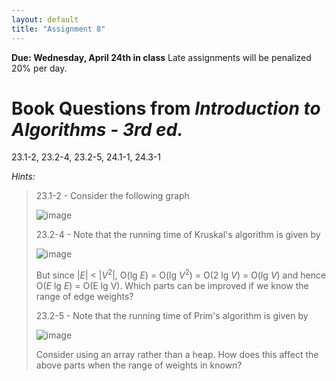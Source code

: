 ```yaml
---
layout: default
title: "Assignment 8"
---
```


**Due: Wednesday, April 24th in class** Late assignments will be penalized 20% per day.

Book Questions from *Introduction to Algorithms - 3rd ed.*
==========================================================

23.1-2, 23.2-4, 23.2-5, 24.1-1, 24.3-1

*Hints:*

> 23.1-2 - Consider the following graph
>
> ![image](images/assign08/mstgraph.png)
>
> 23.2-4 - Note that the running time of Kruskal's algorithm is given by
>
> ![image](images/assign08/kruskalrun.png)
>
> But since \|*E*\| \< \|*V*<sup>2</sup>\|, O(lg *E*) = O(lg *V*<sup>2</sup>) = O(2 lg *V*) = O(lg *V*) and hence O(*E* lg *E*) = O(E lg V). Which parts can be improved if we know the range of edge weights?
>
> 23.2-5 - Note that the running time of Prim's algorithm is given by
>
> ![image](images/assign08/primrun.png)
>
> Consider using an array rather than a heap. How does this affect the above parts when the range of weights in known?

